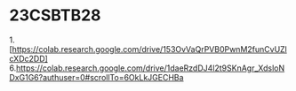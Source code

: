 # 23CSBTB28
1.[https://colab.research.google.com/drive/153OvVaQrPVB0PwnM2funCvUZlcXDc2DD]
6.https://colab.research.google.com/drive/1daeRzdDJ4l2t9SKnAgr_XdsloNDxG1G6?authuser=0#scrollTo=6OkLkJGECHBa
